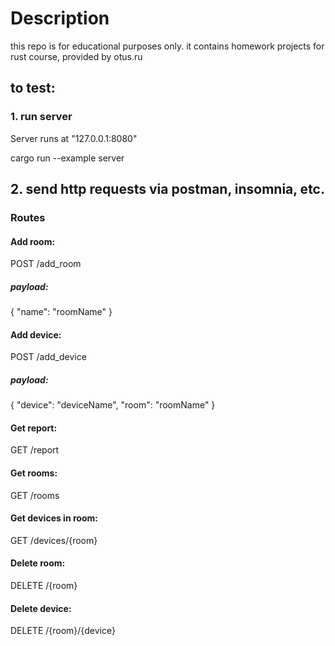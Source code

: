 # Description

this repo is for educational purposes only.
it contains homework projects for rust course, provided by otus.ru

## to test:

### 1. run server
Server runs at "127.0.0.1:8080"

cargo run --example server



## 2. send http requests via postman, insomnia, etc.
### Routes
#### Add room:
POST    /add_room
##### payload:

{
    "name": "roomName"
}

#### Add device:
POST     /add_device
##### payload:

{
    "device": "deviceName",
    "room": "roomName"
}

#### Get report:
GET     /report

#### Get rooms: 
GET     /rooms

#### Get devices in room:
GET     /devices/{room}

#### Delete room:
DELETE     /{room}

#### Delete device: 
DELETE     /{room}/{device}